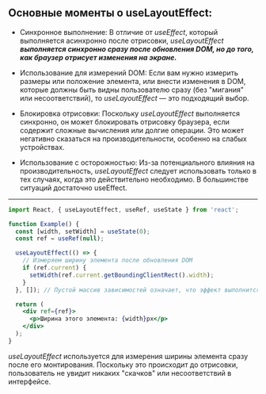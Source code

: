 ## Основные моменты о useLayoutEffect:
- Синхронное выполнение: В отличие от *useEffect*, который выполняется асинхронно после отрисовки, *useLayoutEffect* 
***выполняется синхронно сразу после обновления DOM, но до того, как браузер отрисует изменения на экране.***


- Использование для измерений DOM: Если вам нужно измерить размеры или положение элемента, или внести изменения в DOM,
которые должны быть видны пользователю сразу (без "мигания" или несоответствий), то *useLayoutEffect* — это 
  подходящий выбор.


- Блокировка отрисовки: Поскольку *useLayoutEffect* выполняется синхронно, он может блокировать отрисовку браузера, 
если содержит сложные вычисления или долгие операции. Это может негативно сказаться на производительности, особенно на слабых устройствах.


- Использование с осторожностью: Из-за потенциального влияния на производительность, *useLayoutEffect* следует 
использовать только в тех случаях, когда это действительно необходимо. В большинстве ситуаций достаточно useEffect.
--- 
```jsx
import React, { useLayoutEffect, useRef, useState } from 'react';

function Example() {
  const [width, setWidth] = useState(0);
  const ref = useRef(null);

  useLayoutEffect(() => {
    // Измеряем ширину элемента после обновления DOM
    if (ref.current) {
      setWidth(ref.current.getBoundingClientRect().width);
    }
  }, []); // Пустой массив зависимостей означает, что эффект выполнится только после монтирования

  return (
    <div ref={ref}>
      <p>Ширина этого элемента: {width}px</p>
    </div>
  );
}
```
*useLayoutEffect* используется для измерения ширины элемента сразу после его монтирования. Поскольку это происходит 
до отрисовки, пользователь не увидит никаких "скачков" или несоответствий в интерфейсе.